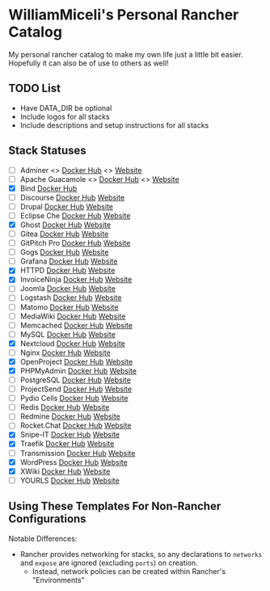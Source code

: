 # WilliamMiceli's Personal Rancher Catalog

My personal rancher catalog to make my own life just a little bit easier.
Hopefully it can also be of use to others as well!

## TODO List

* Have DATA_DIR be optional
* Include logos for all stacks
* Include descriptions and setup instructions for all stacks

## Stack Statuses

- [ ] Adminer <> [Docker Hub](https://hub.docker.com/_/adminer) <> [Website](https://www.adminer.org/en/)
- [ ] Apache Guacamole <> [Docker Hub](https://hub.docker.com/r/guacamole/guacamole) <> [Website](https://guacamole.apache.org/)
- [x] Bind [Docker Hub](https://hub.docker.com/r/sameersbn/bind)
- [ ] Discourse [Docker Hub](https://hub.docker.com/_/discourse) [Website](https://www.discourse.org/)
- [ ] Drupal [Docker Hub](https://hub.docker.com/_/drupal) [Website](https://www.drupal.org/)
- [ ] Eclipse Che [Docker Hub](https://hub.docker.com/_/eclipse-che) [Website](https://www.eclipse.org/che/)
- [x] Ghost [Docker Hub](https://hub.docker.com/_/ghost) [Website](https://ghost.org/)
- [ ] Gitea [Docker Hub](https://hub.docker.com/r/gitea/gitea) [Website](https://gitea.io/en-us/)
- [ ] GitPitch Pro [Docker Hub](https://hub.docker.com/_/gitpitch-pro) [Website](https://gitpitch.com/)
- [ ] Gogs [Docker Hub](https://hub.docker.com/r/gogs/gogs) [Website](https://gogs.io/)
- [ ] Grafana [Docker Hub](https://hub.docker.com/r/grafana/grafana) [Website](https://grafana.com/)
- [x] HTTPD [Docker Hub](https://hub.docker.com/_/httpd) [Website](http://httpd.apache.org/)
- [x] InvoiceNinja [Docker Hub](https://hub.docker.com/r/invoiceninja/invoiceninja) [Website](https://www.invoiceninja.org/)
- [ ] Joomla [Docker Hub](https://hub.docker.com/_/joomla) [Website](https://www.joomla.org/)
- [ ] Logstash [Docker Hub](https://hub.docker.com/_/logstash) [Website](https://www.elastic.co/products/logstash)
- [ ] Matomo [Docker Hub](https://hub.docker.com/_/matomo) [Website](https://matomo.org/)
- [ ] MediaWiki [Docker Hub](https://hub.docker.com/_/mediawiki) [Website](https://www.mediawiki.org/)
- [ ] Memcached [Docker Hub](https://hub.docker.com/_/memcached) [Website](https://www.memcached.org/)
- [ ] MySQL [Docker Hub](https://hub.docker.com/_/mysql) [Website](https://www.mysql.com/)
- [x] Nextcloud [Docker Hub](https://hub.docker.com/_/nextcloud) [Website](https://nextcloud.com/)
- [ ] Nginx [Docker Hub](https://hub.docker.com/_/nginx) [Website](https://www.nginx.com/)
- [x] OpenProject [Docker Hub](https://hub.docker.com/r/openproject/community) [Website](https://www.openproject.org/)
- [x] PHPMyAdmin [Docker Hub](https://hub.docker.com/r/phpmyadmin/phpmyadmin) [Website](https://www.phpmyadmin.net/)
- [ ] PostgreSQL [Docker Hub](https://hub.docker.com/_/postgres) [Website](https://www.postgresql.org/)
- [ ] ProjectSend [Docker Hub](https://hub.docker.com/r/linuxserver/projectsend) [Website](https://www.projectsend.org/)
- [ ] Pydio Cells [Docker Hub](https://hub.docker.com/r/pydio/cells/) [Website](https://pydio.com/en/)
- [ ] Redis [Docker Hub](https://hub.docker.com/_/redis) [Website](https://redis.io/)
- [ ] Redmine [Docker Hub](https://hub.docker.com/_/redmine) [Website](http://www.redmine.org/)
- [ ] Rocket.Chat [Docker Hub](https://hub.docker.com/_/rocketchat) [Website](https://rocket.chat/)
- [x] Snipe-IT [Docker Hub](https://hub.docker.com/r/snipe/snipe-it) [Website](https://snipeitapp.com/)
- [x] Traefik [Docker Hub](https://hub.docker.com/_/traefik) [Website](https://traefik.io/)
- [ ] Transmission [Docker Hub](https://hub.docker.com/r/linuxserver/transmission) [Website](https://transmissionbt.com/)
- [x] WordPress [Docker Hub](https://hub.docker.com/_/wordpress) [Website](https://wordpress.com/)
- [x] XWiki [Docker Hub](https://hub.docker.com/_/xwiki) [Website](https://www.xwiki.org/)
- [ ] YOURLS [Docker Hub](https://hub.docker.com/_/yourls) [Website](http://yourls.org/)

## Using These Templates For Non-Rancher Configurations

Notable Differences:
* Rancher provides networking for stacks, so any declarations to `networks` and `expose` are ignored (excluding `ports`) on creation.
  * Instead, network policies can be created within Rancher's "Environments"